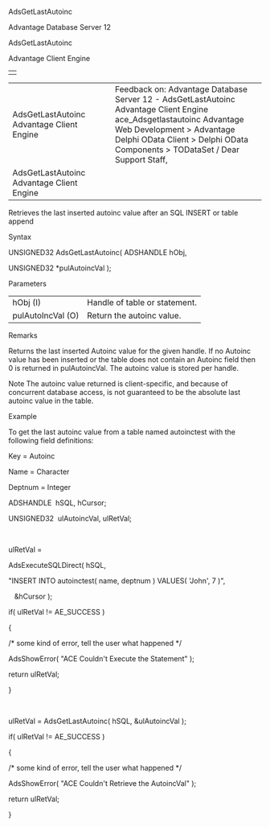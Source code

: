 AdsGetLastAutoinc




Advantage Database Server 12  

AdsGetLastAutoinc

Advantage Client Engine

|  |
| --- |
|  |

|  |  |  |  |  |
| --- | --- | --- | --- | --- |
| AdsGetLastAutoinc  Advantage Client Engine |  |  | Feedback on: Advantage Database Server 12 - AdsGetLastAutoinc Advantage Client Engine ace\_Adsgetlastautoinc Advantage Web Development > Advantage Delphi OData Client > Delphi OData Components > TODataSet / Dear Support Staff, |  |
| AdsGetLastAutoinc  Advantage Client Engine |  |  |  |  |

Retrieves the last inserted autoinc value after an SQL INSERT or table append

Syntax

UNSIGNED32 AdsGetLastAutoinc( ADSHANDLE hObj,

UNSIGNED32 \*pulAutoincVal );

Parameters

|  |  |
| --- | --- |
| hObj (I) | Handle of table or statement. |
| pulAutoIncVal (O) | Return the autoinc value. |

Remarks

Returns the last inserted Autoinc value for the given handle. If no Autoinc value has been inserted or the table does not contain an Autoinc field then 0 is returned in pulAutoincVal. The autoinc value is stored per handle.

Note The autoinc value returned is client-specific, and because of concurrent database access, is not guaranteed to be the absolute last autoinc value in the table.

Example

To get the last autoinc value from a table named autoinctest with the following field definitions:

Key = Autoinc

Name = Character

Deptnum = Integer

ADSHANDLE  hSQL, hCursor;

UNSIGNED32  ulAutoincVal, ulRetVal;

 

ulRetVal =

AdsExecuteSQLDirect( hSQL,

"INSERT INTO autoinctest( name, deptnum ) VALUES( 'John', 7 )",

   &hCursor );

if( ulRetVal != AE\_SUCCESS )

{

/\* some kind of error, tell the user what happened \*/

AdsShowError( "ACE Couldn't Execute the Statement" );

return ulRetVal;

}

 

ulRetVal = AdsGetLastAutoinc( hSQL, &ulAutoincVal );

if( ulRetVal != AE\_SUCCESS )

{

/\* some kind of error, tell the user what happened \*/

AdsShowError( "ACE Couldn't Retrieve the AutoincVal" );

return ulRetVal;

}